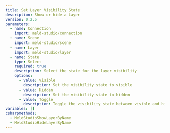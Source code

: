 ```yaml
---
title: Set Layer Visibility State
description: Show or hide a Layer
version: 0.2.5
parameters:
  - name: Connection
    import: meld-studio/connection
  - name: Scene
    import: meld-studio/scene
  - name: Layer
    import: meld-studio/layer
  - name: State
    type: Select
    required: true
    description: Select the state for the layer visibility
    options:
      - value: Visible
        description: Set the visibility state to visible
      - value: Hidden
        description: Set the visibility state to hidden
      - value: Toggle
        description: Toggle the visibility state between visible and hidden
variables: []
csharpmethods:
  - MeldStudioShowLayerByName
  - MeldStudioHideLayerByName
---
```

